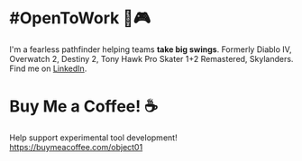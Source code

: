 # #OpenToWork 💪🎮

I'm a fearless pathfinder helping teams **take big swings**.  Formerly Diablo IV, Overwatch 2, Destiny 2, Tony Hawk Pro Skater 1+2 Remastered, Skylanders. Find me on [LinkedIn](https://linkedin.com/in/object01).

# Buy Me a Coffee! ☕
Help support experimental tool development!  https://buymeacoffee.com/object01

<!--
**object01/object01** is a ✨ _special_ ✨ repository because its `README.md` (this file) appears on your GitHub profile.

Here are some ideas to get you started:

- 🔭 I’m currently working on ...
- 🌱 I’m currently learning ...
- 👯 I’m looking to collaborate on ...
- 🤔 I’m looking for help with ...
- 💬 Ask me about ...
- 📫 How to reach me: ...
- 😄 Pronouns: ...
- ⚡ Fun fact: ...
-->

